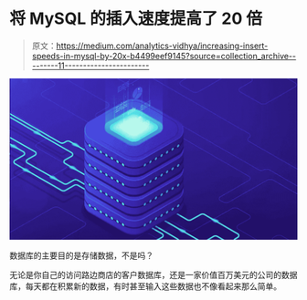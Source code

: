 # 将 MySQL 的插入速度提高了 20 倍

> 原文：<https://medium.com/analytics-vidhya/increasing-insert-speeds-in-mysql-by-20x-b4499eef9145?source=collection_archive---------11----------------------->

![](img/645a1aeef44e6ecc5fcca3e67e2fd853.png)

数据库的主要目的是存储数据，不是吗？

无论是你自己的访问路边商店的客户数据库，还是一家价值百万美元的公司的数据库，每天都在积累新的数据，有时甚至输入这些数据也不像看起来那么简单。